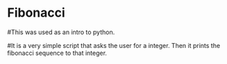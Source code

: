 # Fibonacci

#This was used as an intro to python.

#It is a very simple script that asks the user for a integer. Then it prints the fibonacci sequence to that integer. 
